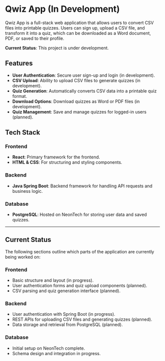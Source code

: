 # Qwiz App (In Development)

Qwiz App is a full-stack web application that allows users to convert CSV files into printable quizzes. Users can sign up, upload a CSV file, and transform it into a quiz, which can be downloaded as a Word document, PDF, or saved to their profile.

**Current Status**: This project is under development.

## Features

- **User Authentication**: Secure user sign-up and login (in development).
- **CSV Upload**: Ability to upload CSV files to generate quizzes (in development).
- **Quiz Generation**: Automatically converts CSV data into a printable quiz format.
- **Download Options**: Download quizzes as Word or PDF files (in development).
- **Quiz Management**: Save and manage quizzes for logged-in users (planned).

## Tech Stack

### Frontend
- **React**: Primary framework for the frontend.
- **HTML & CSS**: For structuring and styling components.

### Backend
- **Java Spring Boot**: Backend framework for handling API requests and business logic.

### Database
- **PostgreSQL**: Hosted on NeonTech for storing user data and saved quizzes.

---

## Current Status

The following sections outline which parts of the application are currently being worked on:

### Frontend
- Basic structure and layout (in progress).
- User authentication forms and quiz upload components (planned).
- CSV parsing and quiz generation interface (planned).

### Backend
- User authentication with Spring Boot (in progress).
- REST APIs for uploading CSV files and generating quizzes (planned).
- Data storage and retrieval from PostgreSQL (planned).

### Database
- Initial setup on NeonTech complete.
- Schema design and integration in progress.
